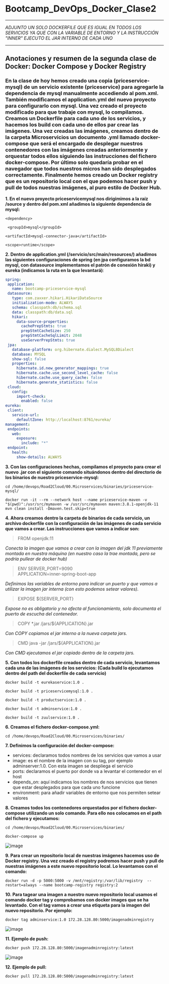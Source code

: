 # Bootcamp_DevOps_Docker_Clase2

---

*ADJUNTO UN SOLO DOCKERFILE QUE ES IGUAL EN TODOS LOS SERVICIOS YA QUE CON LA VARIABLE DE ENTORNO Y LA INSTRUCCIÓN "INNER" EJECUTO EL JAR INTERNO DE CADA UNO*

---

## **Anotaciones y resumen de la segunda clase de Docker: Docker Compose y Docker Registry**


### En la clase de hoy hemos creado una copia (priceservice-mysql) de un servicio existente (priceservice) para agregarle la dependencia de mysql manualmente accediendo al pom.xml. También modificamos el application.yml del nuevo proyecto para configurarlo con mysql. Una vez creado el proyecto modificado para que trabaje con mysql, lo compilamos. Creamos un Dockerfile para cada uno de los servicios, y hacemos los build con cada uno de ellos par crear las imágenes. Una vez creadas las imágenes, creamos dentro de la carpeta Microservicios un documento .yml llamado docker-compose que será el encargado de desplegar nuestros contenedores con las imágenes creadas anteriormente y orquestar todos ellos siguiendo las instrucciones del fichero docker-compose. Por último solo quedaría probar en el navegador que todos nuestros micros han sido desplegados correctamente. Finalmente hemos creado un Docker registry que es un repositorio local con el que podemos hacer push y pull de todos nuestras imágenes, al puro estilo de Docker Hub.


**1. En el nuevo proyecto priceservicemysql nos dirigimimos a la raíz /source y dentro del pom.xml añadimos la siguiente dependencia de mysql:**

   ` <dependency> `

   ` <groupId>mysql</groupId>`

   ` <artifactId>mysql-connector-java</artifactId> `

   ` <scope>runtime</scope> `

**2. Dentro de application.yml (/servicio/src/main/resources/) añadimos las siguientes configuraciones de spring (en jpa configuramos la bd mysql, con datasource implementamos el patrón de conexión hiraki) y eureka (indicamos la ruta en la que levantará)**:

 ```yml
 spring:
  application:
    name: bootcamp-priceservice-mysql
  datasource:
    type: com.zaxxer.hikari.HikariDataSource    
    initialization-mode: ALWAYS
    schema: classpath:db/schema.sql
    data: classpath:db/data.sql
    hikari:
      data-source-properties:
        cachePrepStmts: true
        prepStmtCacheSize: 250
        prepStmtCacheSqlLimit: 2048
        useServerPrepStmts: true
  jpa:
    database-platform: org.hibernate.dialect.MySQL8Dialect
    database: MYSQL
    show-sql: false
    properties:
      hibernate.id.new_generator_mappings: true
      hibernate.cache.use_second_level_cache: false
      hibernate.cache.use_query_cache: false
      hibernate.generate_statistics: false
  cloud:
    config:
      import-check:
        enabled: false
eureka:
  client:
    service-url:
      defaultZone: http://localhost:8761/eureka/
management:
  endpoints:
    web:
      exposure:
        include: "*"
  endpoint:
    health:
      show-details: ALWAYS 
   ```
      
**3. Con las configuraciones hechas, compilamos el proyecto para crear el nuevo .jar con el siguiente comando situándonos dentro del directorio de los binarios de nuestro priceservice-mysql:**

   ` cd /home/devops/Road2Cloud/00.Microservices/binaries/priceservice-mysql/ `

   ` docker run -it --rm --network host --name priceservice-maven -v "$(pwd)":/usr/src/mymaven -w /usr/src/mymaven maven:3.8.1-openjdk-11 mvn clean install -Dmaven.test.skip=true `

**4. Ahora creamos dentro la carpeta de binarios de cada servicio, un archivo dockerfile con la configuración de las imágenes de cada servicio que vamos a crear. Las instrucciones que vamos a indicar son:**

  > FROM openjdk:11 

   *Conecta la imagen que vamos a crear con la imagen del jdk 11 previamente montada en nuestra máquina (en nuestro caso la trae montada, pero se podría pullear de docker hub)*
   
   > ENV SERVER_PORT=9090 \
       APPLICATION=inner-spring-boot-app 
       
   *Definimos las variables de entorno para indicar un puerto y que vamos a utilizar la imagen jar interna (con esto podemos setear valores).*
   
   > EXPOSE ${SERVER_PORT} 

   *Expose no es obligatorio y no afecta al funcionamiento, solo documenta el puerto de escucha del contenedor.*
   
   > COPY *.jar /jars/${APPLICATION}.jar 

   *Con COPY copiamos el jar interno a la nueva carpeta jars.*
   
   > CMD java -jar /jars/${APPLICATION}.jar
 
   *Con CMD ejecutamos el jar copiado dentro de la carpeta jars.*
   
**5. Con todos los dockerfile creados dentro de cada servicio, levantamos cada una de las imágenes de los servicios: 
(Cada build lo ejecutamos dentro del path del dockerfile de cada servicio)**

` docker build -t eurekaservice:1.0 . `

` docker build -t priceservicemysql:1.0 . `

` docker build -t productservice:1.0 . `

` docker build -t adminservice:1.0 . `

` docker build -t zuulservice:1.0 . `

**6. Creamos el fichero docker-compose.yml:**

` cd /home/devops/Road2Cloud/00.Microservices/binaries/ `

**7. Definimos la configuración del docker-compose:**
   - services: declaramos todos nombres de los servicios que vamos a usar
   - image: es el nombre de la imagen con su tag, por ejemplo adminserver:1.0. Con esta imagen se despliega el servicio
   - ports: declaramos el puerto por donde va a levantar el contenedor en el host
   - depends_on: aquí indicamos los nombres de nos servicios que tienen que estar desplegados para que cada uno funcione
   - environment: para añadir variables de entorno que nos permiten setear valores
 
 **8. Creamos todos los contenedores orquestados por el fichero docker-compose utilizando un solo comando. Para ello nos colocamos en el path del fichero y ejecutamos:**
 
 ` cd /home/devops/Road2Cloud/00.Microservices/binaries/ `
 
 ` docker-compose up `
 
 ![image](https://user-images.githubusercontent.com/69739273/168346897-5eebc7a6-9297-4799-938f-bf5108585049.png)

**9. Para crear un repositorio local de nuestras imágenes hacemos uso de Docker registry. Una vez creado el registry podremos hacer push y pull de nuestras imágenes a este nuevo repositorio local. Lo levantamos con el comando:**

` docker run -d -p 5000:5000 -v /mnt/registry:/var/lib/registry  --restart=always --name bootcamp-registry registry:2 `

**10. Para tagear una imagen a nuestro nuevo repositorio local usamos el comando docker tag y comprobamos con docker images que se ha levantado. Con el tag vamos a crear una etiqueta para la imagen del nuevo repositorio. Por ejemplo:**

` docker tag adminservice:1.0 172.28.128.80:5000/imagenadminregistry `

![image](https://user-images.githubusercontent.com/69739273/168373540-e8a5fec3-3c42-4629-9b75-f7276248e144.png)

**11. Ejemplo de push:**

` docker push 172.28.128.80:5000/imagenadminregistry:latest `

![image](https://user-images.githubusercontent.com/69739273/168390425-b834fc37-e6be-4444-a1dd-41b442311fa7.png)

**12. Ejemplo de pull:**

` docker pull 172.28.128.80:5000/imagenadminregistry:latest ` 

